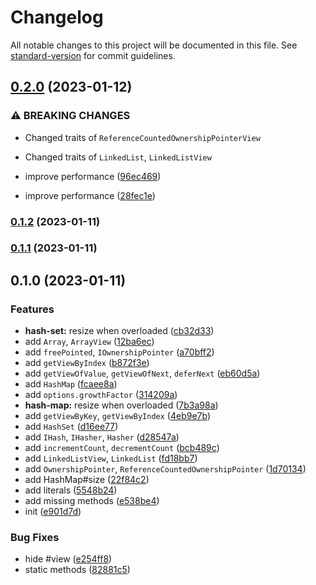 # Changelog

All notable changes to this project will be documented in this file. See [standard-version](https://github.com/conventional-changelog/standard-version) for commit guidelines.

## [0.2.0](https://github.com/BlackGlory/buffer-structures/compare/v0.1.2...v0.2.0) (2023-01-12)


### ⚠ BREAKING CHANGES

* Changed traits of `ReferenceCountedOwnershipPointerView`
* Changed traits of `LinkedList`, `LinkedListView`

* improve performance ([96ec469](https://github.com/BlackGlory/buffer-structures/commit/96ec469cc25ea3ed48c068786b2ae0ebf9aee3cf))
* improve performance ([28fec1e](https://github.com/BlackGlory/buffer-structures/commit/28fec1e48a40fce7f4b87f7ecd81466e500237f2))

### [0.1.2](https://github.com/BlackGlory/buffer-structures/compare/v0.1.1...v0.1.2) (2023-01-11)

### [0.1.1](https://github.com/BlackGlory/buffer-structures/compare/v0.1.0...v0.1.1) (2023-01-11)

## 0.1.0 (2023-01-11)


### Features

* **hash-set:** resize when overloaded ([cb32d33](https://github.com/BlackGlory/buffer-structures/commit/cb32d3333f678389d6d22f4363e98e1d97548696))
* add `Array`, `ArrayView` ([12ba6ec](https://github.com/BlackGlory/buffer-structures/commit/12ba6ec9ce6796f111ccc564ed0bc692e09b1063))
* add `freePointed`, `IOwnershipPointer` ([a70bff2](https://github.com/BlackGlory/buffer-structures/commit/a70bff2c9ef737f1e4b30e82e7799937a13c9175))
* add `getViewByIndex` ([b872f3e](https://github.com/BlackGlory/buffer-structures/commit/b872f3eb09f0e27ad4f9d85331b71cefc84b5374))
* add `getViewOfValue`, `getViewOfNext`, `deferNext` ([eb60d5a](https://github.com/BlackGlory/buffer-structures/commit/eb60d5a03ec1d227193134d9458c79be4482e990))
* add `HashMap` ([fcaee8a](https://github.com/BlackGlory/buffer-structures/commit/fcaee8aa6db6e309075a3a2256ebfd874a9a6e6e))
* add `options.growthFactor` ([314209a](https://github.com/BlackGlory/buffer-structures/commit/314209a6a33ab81273f3d041a3bc5cee4c83020b))
* **hash-map:** resize when overloaded ([7b3a98a](https://github.com/BlackGlory/buffer-structures/commit/7b3a98ac425ab8986078c7f0e6bfc0c77258acd7))
* add `getViewByKey`, `getViewByIndex` ([4eb9e7b](https://github.com/BlackGlory/buffer-structures/commit/4eb9e7b63a5c085f0fd7734ba9975229ba559732))
* add `HashSet` ([d16ee77](https://github.com/BlackGlory/buffer-structures/commit/d16ee775c34604018af54eda5dcab59ab588244b))
* add `IHash`, `IHasher`, `Hasher` ([d28547a](https://github.com/BlackGlory/buffer-structures/commit/d28547a28d736028d9993e4afcf4d3388b4dd95c))
* add `incrementCount`, `decrementCount` ([bcb489c](https://github.com/BlackGlory/buffer-structures/commit/bcb489ca1b911be6a5901a0d5a5cff473f096e2a))
* add `LinkedListView`, `LinkedList` ([fd18bb7](https://github.com/BlackGlory/buffer-structures/commit/fd18bb79ba6ca0c317e3bdaf2fb9952c64e933b4))
* add `OwnershipPointer`, `ReferenceCountedOwnershipPointer` ([1d70134](https://github.com/BlackGlory/buffer-structures/commit/1d70134ebe01b151a729d02cccabd14049278b16))
* add HashMap#size ([22f84c2](https://github.com/BlackGlory/buffer-structures/commit/22f84c2901eccb3c3c28823492e743fdab4d7de2))
* add literals ([5548b24](https://github.com/BlackGlory/buffer-structures/commit/5548b244698498542ff5dd46c064056f1a479559))
* add missing methods ([e538be4](https://github.com/BlackGlory/buffer-structures/commit/e538be4f0d8103404a2a9abaec4a8042079ece80))
* init ([e901d7d](https://github.com/BlackGlory/buffer-structures/commit/e901d7d077cd246b2774dfc0422963bc8e57306a))


### Bug Fixes

* hide #view ([e254ff8](https://github.com/BlackGlory/buffer-structures/commit/e254ff8a08796d839f1b843f867dcb674f10cb62))
* static methods ([82881c5](https://github.com/BlackGlory/buffer-structures/commit/82881c59d7788407ef8596eec116baa8056a774d))

